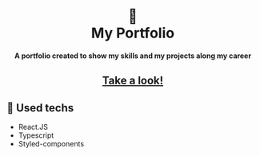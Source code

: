 <h1 align="center">
  📰<br>My Portfolio
</h1>

<h4 align="center">
  A portfolio created to show my skills and my projects along my career
</h4>

<h2 align="center"><a href="https://gustavo-kuhl.netlify.app/">Take a look!</a></h2>

## 💼 Used techs

- React.JS
- Typescript
- Styled-components
